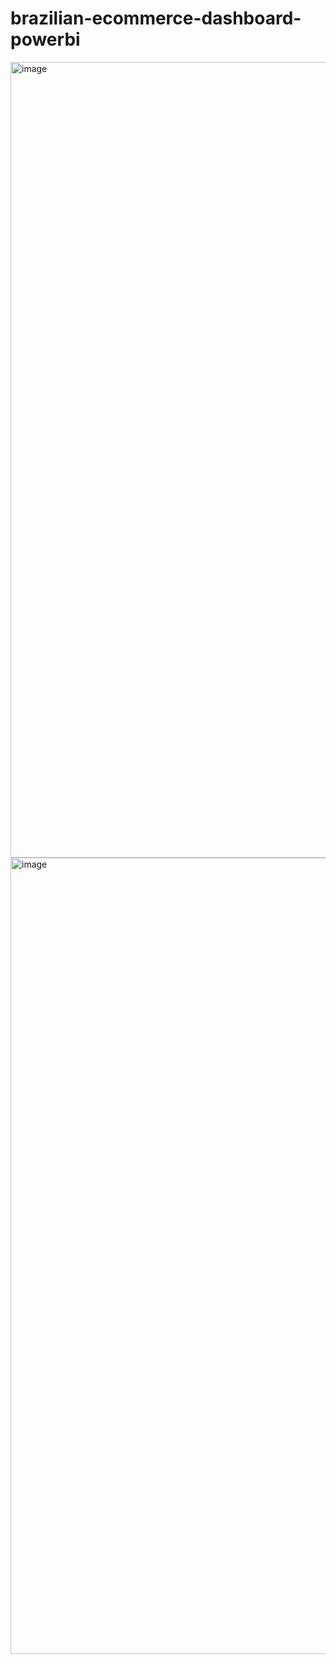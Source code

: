 # brazilian-ecommerce-dashboard-powerbi

<img width="1273" alt="image" src="https://user-images.githubusercontent.com/64134540/226606331-d3373855-f438-4b82-9cdb-9bfd050d19af.png">

<img width="1274" alt="image" src="https://user-images.githubusercontent.com/64134540/226606503-935667df-4314-46bb-9002-0cecacd1b53a.png">
